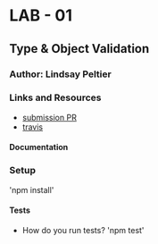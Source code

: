 # LAB - 01

## Type & Object Validation

### Author: Lindsay Peltier

### Links and Resources

- [submission PR]()
- [travis](https://www.travis-ci.com/LindsayPeltier-401-advanced-javascript/Apprenti-401-Lab-01/builds/144381809)

#### Documentation

### Setup

'npm install'

#### Tests

- How do you run tests?
  'npm test'
